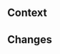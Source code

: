 ## Context

<!-- Why is this PR necessary? If available, include links to a GitHub issue or other relevant documentation. -->

## Changes

<!-- What changes have you made? Anything else we should keep in mind? -->